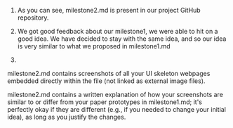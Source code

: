1. As you can see, milestone2.md is present in our project GitHub repository.

2. We got good feedback about our milestone1, we were able to hit on a good idea. We have decided to stay with the same idea, and so our idea is very similar to what we proposed in milestone1.md

3. 
milestone2.md contains screenshots of all your UI skeleton webpages embedded directly within the file (not linked as external image files).


milestone2.md contains a written explanation of how your screenshots are similar to or differ from your paper prototypes in milestone1.md; it's perfectly okay if they are different (e.g., if you needed to change your initial idea), as long as you justify the changes.
